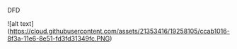 

DFD

![alt text] (https://cloud.githubusercontent.com/assets/21353416/19258105/ccab1016-8f3a-11e6-8e51-fd3fd31349fc.PNG)

